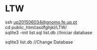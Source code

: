# LTW

ssh up201506034@gnomo.fe.up.pt  
cd public_html/asdfghjkl/LTW/  
sqlite3 -init list.sql list.db //Iniciar database

sqlite3 list.db //Change Database
